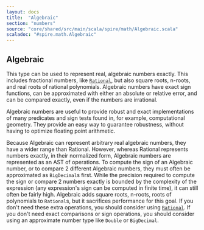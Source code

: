 ```yaml
---
layout: docs
title:  "Algebraic"
section: "numbers"
source: "core/shared/src/main/scala/spire/math/Algebraic.scala"
scaladoc: "#spire.math.Algebraic"
---
```


## Algebraic

This type can be used to represent real, algebraic numbers exactly.  This
includes fractional numbers, like [`Rational`](rational.html), but also
square roots, n-roots, and real roots of rational polynomials. Algebraic
numbers have exact sign functions, can be approximated with either an
absolute or relative error, and can be compared exactly, even if the numbers
are irrational.

Algebraic numbers are useful to provide robust and exact implementations of
many predicates and sign tests found in, for example, computational geometry.
They provide an easy way to guarantee robustness, without having to optimize
floating point arithmetic.

Because Algebraic can represent arbitrary real algebraic numbers, they have a
wider range than Rational. However, whereas Rational represents numbers
exactly, in their normalized form, Algebraic numbers are represented as an AST
of operations. To compute the sign of an Algebraic number, or to compare 2
different Algebraic numbers, they must often be approximated as `BigDecimal`s
first. While the precision required to compute the sign or compare 2 numbers
exactly is bounded by the complexity of the expression (any expression's sign
can be computed in finite time), it can still often be fairly high. Algebraic
adds square roots, n-roots, roots of polynomials to `Rational`s, but it
sacrifices performance for this goal. If you don't need these extra operations,
you should consider using [`Rational`](rational.html). If you don't need exact
comparisons or sign operations, you should consider using an approximate number
type like `Double` or `BigDecimal`.
